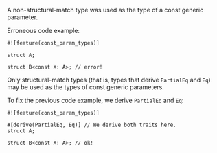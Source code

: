 A non-structural-match type was used as the type of a const generic parameter.

Erroneous code example:

```compile_fail,E0741
#![feature(const_param_types)]

struct A;

struct B<const X: A>; // error!
```

Only structural-match types (that is, types that derive `PartialEq` and `Eq`)
may be used as the types of const generic parameters.

To fix the previous code example, we derive `PartialEq` and `Eq`:

```
#![feature(const_param_types)]

#[derive(PartialEq, Eq)] // We derive both traits here.
struct A;

struct B<const X: A>; // ok!
```
